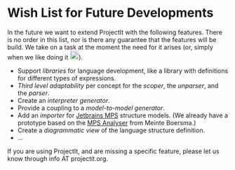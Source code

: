 
# Wish List for Future Developments

In the future we want to extend ProjectIt with the following features. There is no order
in this list, nor is there any guarantee that the features will be build. We take on a
task at the moment the need for it arises (or, simply when 
we like doing it <img src="/images/smile.png" alt="SMILE" width="20" height="20">).

* Support *libraries* for language development, like a library with definitions for different
types of expressions.
* *Third level adaptability* per concept for the *scoper*, the *unparser*, and the *parser*.
* Create an *interpreter generator*.
* Provide a coupling to a *model-to-model generator*.
* Add an *importer* for <a href="https://www.jetbrains.com/mps/" target="_blank">Jetbrains MPS</a> 
    structure models.
    (We already have a prototype based on 
the <a href="https://github.com/dslmeinte/mps-open-source/tree/master/mps-analyser" target="_blank"> MPS Analyser</a>
    from Meinte Boersma.)
* Create a *diagrammatic view* of the language structure definition.
* ...

If you are using ProjectIt, and are missing a specific feature, please let us know through info AT projectit.org.
